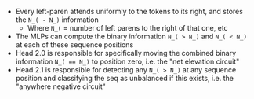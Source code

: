 - Every left-paren attends uniformly to the tokens to its right, and stores the `N_( - N_)` information
	- Where `N_(` = number of left parens to the right of that one, etc
- The MLPs can compute the binary information `N_( > N_)` and `N_( < N_)` at each of these sequence positions 
- Head 2.0 is responsible for specifically moving the combined binary information `N_( == N_)` to position zero, i.e. the "net elevation circuit"
- Head 2.1 is responsible for detecting any `N_( > N_)` at any sequence position and classifying the seq as unbalanced if this exists, i.e. the "anywhere negative circuit"